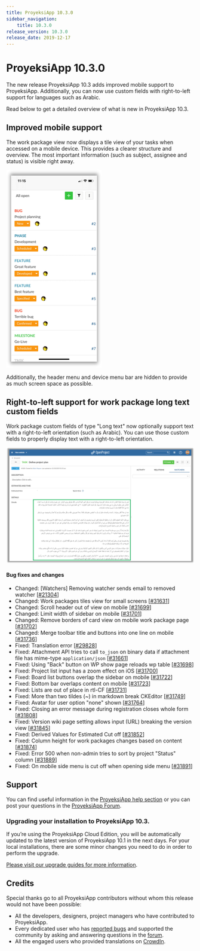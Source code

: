 ```yaml
---
title: ProyeksiApp 10.3.0
sidebar_navigation:
    title: 10.3.0
release_version: 10.3.0
release_date: 2019-12-17
---
```


# ProyeksiApp 10.3.0

The new release ProyeksiApp 10.3 adds improved mobile support to ProyeksiApp. Additionally, you can now use custom fields with right-to-left support for languages such as Arabic.

Read below to get a detailed overview of what is new in ProyeksiApp 10.3.

## Improved mobile support

The work package view now displays a tile view of your tasks when accessed on a mobile device.
This provides a clearer structure and overview. The most important information (such as subject, assignee and status) is visible right away.

![Improved mobile support](OptimizedMobileView.png)

Additionally, the header menu and device menu bar are hidden to provide as much screen space as possible.

## Right-to-left support for work package long text custom fields

Work package custom fields of type "Long text" now optionally support text with a right-to-left orientation (such as Arabic).
You can use those custom fields to properly display text with a right-to-left orientation.

![Custom fields with right-to-left orientation](CustomFieldsRTL.png)

<!--more-->
#### Bug fixes and changes

- Changed: [Watchers] Removing watcher sends email to removed watcher \[[#21304](https://community.proyeksiapp.com/wp/21304)\]
- Changed: Work packages tiles view for small screens \[[#31631](https://community.proyeksiapp.com/wp/31631)\]
- Changed: Scroll header out of view on mobile \[[#31699](https://community.proyeksiapp.com/wp/31699)\]
- Changed: Limit width of sidebar on mobile \[[#31701](https://community.proyeksiapp.com/wp/31701)\]
- Changed: Remove borders of card view on mobile work package page \[[#31702](https://community.proyeksiapp.com/wp/31702)\]
- Changed: Merge toolbar title and buttons into one line on mobile \[[#31736](https://community.proyeksiapp.com/wp/31736)\]
- Fixed: Translation error \[[#29828](https://community.proyeksiapp.com/wp/29828)\]
- Fixed: Attachment API tries to call `to_json` on binary data if attachment file has mime-type `application/json` \[[#31661](https://community.proyeksiapp.com/wp/31661)\]
- Fixed: Using "Back" button on WP show page reloads wp table \[[#31698](https://community.proyeksiapp.com/wp/31698)\]
- Fixed: Project list input has a zoom effect on iOS \[[#31700](https://community.proyeksiapp.com/wp/31700)\]
- Fixed: Board list buttons overlap the sidebar on mobile \[[#31722](https://community.proyeksiapp.com/wp/31722)\]
- Fixed: Bottom bar overlaps content on mobile  \[[#31723](https://community.proyeksiapp.com/wp/31723)\]
- Fixed: Lists are out of place in rtl-CF \[[#31731](https://community.proyeksiapp.com/wp/31731)\]
- Fixed: More than two tildes (~) in markdown break CKEditor \[[#31749](https://community.proyeksiapp.com/wp/31749)\]
- Fixed: Avatar for user option "none" shown \[[#31764](https://community.proyeksiapp.com/wp/31764)\]
- Fixed: Closing an error message during registration closes whole form \[[#31808](https://community.proyeksiapp.com/wp/31808)\]
- Fixed: Version wiki page setting allows input (URL) breaking the version view \[[#31845](https://community.proyeksiapp.com/wp/31845)\]
- Fixed: Derived Values for Estimated Cut off \[[#31852](https://community.proyeksiapp.com/wp/31852)\]
- Fixed: Column height for work packages changes based on content \[[#31874](https://community.proyeksiapp.com/wp/31874)\]
- Fixed: Error 500 when non-admin tries to sort by project "Status" column \[[#31889](https://community.proyeksiapp.com/wp/31889)\]
- Fixed: On mobile side menu is cut off when opening side menu \[[#31891](https://community.proyeksiapp.com/wp/31891)\]

## Support

You can find useful information in the [ProyeksiApp help section](../../../) or you can post your questions in the [ProyeksiApp Forum](https://community.proyeksi.id/projects/proyeksiapp/boards).

### Upgrading your installation to ProyeksiApp 10.3.

If you’re using the ProyeksiApp Cloud Edition, you will be automatically updated to the latest version of ProyeksiApp 10.1 in the next days. For your local installations, there are some minor changes you need to do in order to perform the upgrade.

[Please visit our upgrade guides for more information](../../installation-and-operations/operation/upgrading/).

## Credits

Special thanks go to all ProyeksiApp contributors without whom this release would not have been possible:

- All the developers, designers, project managers who have contributed to ProyeksiApp.
- Every dedicated user who has [reported bugs](../../development/report-a-bug/) and supported the community by asking and answering questions in the [forum](https://community.proyeksi.id/projects/proyeksiapp/boards).
- All the engaged users who provided translations on [CrowdIn](https://crowdin.com/projects/opf).
